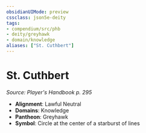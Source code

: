 ```yaml
---
obsidianUIMode: preview
cssclass: json5e-deity
tags:
- compendium/src/phb
- deity/greyhawk
- domain/knowledge
aliases: ["St. Cuthbert"]
---
```

# St. Cuthbert
*Source: Player's Handbook p. 295* 

- **Alignment**: Lawful Neutral
- **Domains**: Knowledge
- **Pantheon**: Greyhawk
- **Symbol**: Circle at the center of a starburst of lines